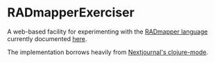 # RADmapperExerciser
A web-based facility for experimenting with the [RADmapper language](https://github.com/pdenno/RADmapper) currently documented [here](https://github.com/pdenno/interop-mapping/blob/main/interop-mapping.pdf).

The implementation borrows heavily from [Nextjournal's clojure-mode](https://github.com/nextjournal/clojure-mode).

